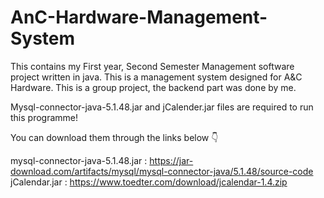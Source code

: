 # AnC-Hardware-Management-System
This contains my First year, Second Semester Management software project written in java.
This is a management system designed for A&C Hardware.
This is a group project, the backend part was done by me.

Mysql-connector-java-5.1.48.jar and jCalender.jar files are required to run this programme!

You can download them through the links below 👇

mysql-connector-java-5.1.48.jar : https://jar-download.com/artifacts/mysql/mysql-connector-java/5.1.48/source-code
jCalendar.jar : https://www.toedter.com/download/jcalendar-1.4.zip
